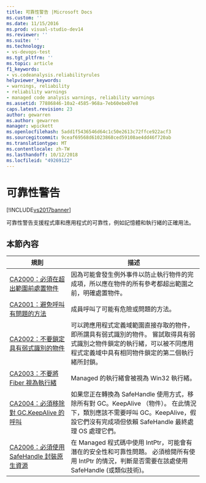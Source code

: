 ```yaml
---
title: 可靠性警告 |Microsoft Docs
ms.custom: ''
ms.date: 11/15/2016
ms.prod: visual-studio-dev14
ms.reviewer: ''
ms.suite: ''
ms.technology:
- vs-devops-test
ms.tgt_pltfrm: ''
ms.topic: article
f1_keywords:
- vs.codeanalysis.reliabilityrules
helpviewer_keywords:
- warnings, reliability
- reliability warnings
- managed code analysis warnings, reliability warnings
ms.assetid: 77886846-10a2-4585-968a-7eb60ebe07e8
caps.latest.revision: 23
author: gewarren
ms.author: gewarren
manager: wpickett
ms.openlocfilehash: 5add1f5436546d64c1c50e2613c72ffce922acf3
ms.sourcegitcommit: 9ceaf69568d61023868ced59108ae4dd46f720ab
ms.translationtype: MT
ms.contentlocale: zh-TW
ms.lasthandoff: 10/12/2018
ms.locfileid: "49269122"
---
```

# <a name="reliability-warnings"></a>可靠性警告
[!INCLUDE[vs2017banner](../includes/vs2017banner.md)]

可靠性警告支援程式庫和應用程式的可靠性，例如記憶體和執行緒的正確用法。  
  
## <a name="in-this-section"></a>本節內容  
  
|規則|描述|  
|----------|-----------------|  
|[CA2000：必須在超出範圍前處置物件](../code-quality/ca2000-dispose-objects-before-losing-scope.md)|因為可能會發生例外事件以防止執行物件的完成項，所以應在物件的所有參考都超出範圍之前，明確處置物件。|  
|[CA2001：避免呼叫有問題的方法](../code-quality/ca2001-avoid-calling-problematic-methods.md)|成員呼叫了可能有危險或問題的方法。|  
|[CA2002：不要鎖定具有弱式識別的物件](../code-quality/ca2002-do-not-lock-on-objects-with-weak-identity.md)|可以跨應用程式定義域範圍直接存取的物件，即所謂具有弱式識別的物件。 嘗試取得具有弱式識別之物件鎖定的執行緒，可以被不同應用程式定義域中具有相同物件鎖定的第二個執行緒所封鎖。|  
|[CA2003：不要將 Fiber 視為執行緒](../code-quality/ca2003-do-not-treat-fibers-as-threads.md)|Managed 的執行緒會被視為 Win32 執行緒。|  
|[CA2004：必須移除對 GC.KeepAlive 的呼叫](../code-quality/ca2004-remove-calls-to-gc-keepalive.md)|如果您正在轉換為 SafeHandle 使用方式，移除所有對 GC。KeepAlive （物件）。 在此情況下，類別應該不需要呼叫 GC。KeepAlive，假設它們沒有完成項但依賴 SafeHandle 最終處理 OS 處理它們。|  
|[CA2006：必須使用 SafeHandle 封裝原生資源](../code-quality/ca2006-use-safehandle-to-encapsulate-native-resources.md)|在 Managed 程式碼中使用 IntPtr，可能會有潛在的安全性和可靠性問題。 必須檢閱所有使用 IntPtr 的情況，判斷是否需要在該處使用 SafeHandle (或類似技術)。|



